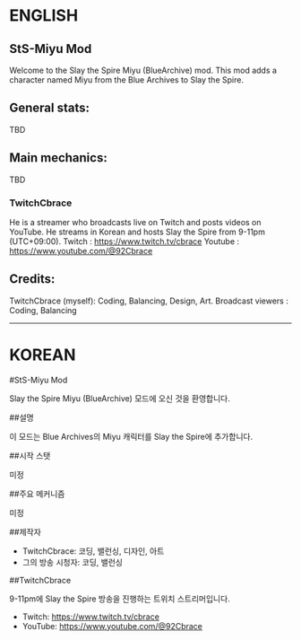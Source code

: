 # ENGLISH

## StS-Miyu Mod

Welcome to the Slay the Spire Miyu (BlueArchive) mod.
This mod adds a character named Miyu from the Blue Archives to Slay the Spire.

## General stats:
TBD

## Main mechanics:
TBD

### TwitchCbrace
He is a streamer who broadcasts live on Twitch and posts videos on YouTube.
He streams in Korean and hosts Slay the Spire from 9-11pm (UTC+09:00).
Twitch : https://www.twitch.tv/cbrace
Youtube : https://www.youtube.com/@92Cbrace

## Credits:
TwitchCbrace (myself): Coding, Balancing, Design, Art.
Broadcast viewers : Coding, Balancing

------------

# KOREAN

#StS-Miyu Mod

Slay the Spire Miyu (BlueArchive) 모드에 오신 것을 환영합니다.


##설명

이 모드는 Blue Archives의 Miyu 캐릭터를 Slay the Spire에 추가합니다.


##시작 스탯

미정


##주요 메커니즘

미정


##제작자

+ TwitchCbrace: 코딩, 밸런싱, 디자인, 아트
+ 그의 방송 시청자: 코딩, 밸런싱

##TwitchCbrace

9-11pm에 Slay the Spire 방송을 진행하는 트위치 스트리머입니다.


+ Twitch: https://www.twitch.tv/cbrace
+ YouTube: https://www.youtube.com/@92Cbrace

